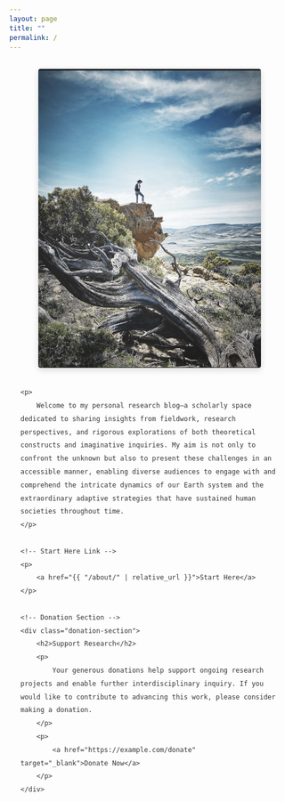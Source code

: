 ```yaml
---
layout: page
title: ""
permalink: /
---
```


<style>
    /* Text-only styling that preserves existing navigation and footer */
    :root {
        --primary-color: #5b7e5f;
        --secondary-color: #8a6552;
        --accent-color: #d8b976;
        --light-bg: #f8f8f5;
        --dark-text: #333333;
    }
    
    /* Main content styles only */
    .content-wrapper {
        font-family: 'Segoe UI', Tahoma, Geneva, Verdana, sans-serif;
        line-height: 1.7;
        color: var(--dark-text);
        max-width: 900px;
        margin: 0 auto;
        padding: 0 20px;
    }
    
    /* Content headings */
    .content-wrapper h2 {
        font-size: 1.7rem;
        color: var(--secondary-color);
        margin: 2.2rem 0 1.2rem;
        font-weight: 500;
    }
    
    .content-wrapper h3 {
        font-size: 1.35rem;
        color: var(--primary-color);
        margin: 1.8rem 0 1rem;
        font-weight: 500;
    }
    
    /* Paragraph styling */
    .content-wrapper p {
        margin-bottom: 1.2rem;
        font-size: 1.05rem;
        line-height: 1.7;
        text-align: justify;
    }
    
    /* Links styling */
    .content-wrapper a {
        color: var(--primary-color);
        text-decoration: none;
        border-bottom: 1px solid var(--accent-color);
        transition: color 0.2s, border-color 0.2s;
        font-weight: 500;
    }
    
    .content-wrapper a:hover {
        color: var(--secondary-color);
        border-color: var(--secondary-color);
    }
    
    /* Image styling */
    .content-wrapper img {
        display: block;
        max-width: 100%;
        height: auto;
        margin: 2rem auto;
        border-radius: 4px;
        box-shadow: 0 4px 12px rgba(0,0,0,0.15);
    }
    
    /* Donation Section Styles */
    .donation-section {
        margin-top: 2rem;
        padding: 1rem;
        background-color: rgba(216, 185, 118, 0.1);
        border: 1px solid rgba(216, 185, 118, 0.3);
        border-radius: 4px;
    }
    
    .donation-section h2 {
        font-size: 1.6rem;
        color: var(--secondary-color);
        margin-bottom: 0.5rem;
    }
    
    .donation-section a {
        color: var(--primary-color);
        text-decoration: none;
        font-weight: 600;
    }
    
    .donation-section a:hover {
        text-decoration: underline;
    }
</style>

<div class="content-wrapper">
    <img src="./images/IMG_0081.jpeg" alt="Description of image" style="width: 400px; max-width: 100%; height: auto;">
    
    <p>
        Welcome to my personal research blog—a scholarly space dedicated to sharing insights from fieldwork, research perspectives, and rigorous explorations of both theoretical constructs and imaginative inquiries. My aim is not only to confront the unknown but also to present these challenges in an accessible manner, enabling diverse audiences to engage with and comprehend the intricate dynamics of our Earth system and the extraordinary adaptive strategies that have sustained human societies throughout time.
    </p>
    
    <!-- Start Here Link -->
    <p>
        <a href="{{ "/about/" | relative_url }}">Start Here</a>
    </p>
    
    <!-- Donation Section -->
    <div class="donation-section">
        <h2>Support Research</h2>
        <p>
            Your generous donations help support ongoing research projects and enable further interdisciplinary inquiry. If you would like to contribute to advancing this work, please consider making a donation.
        </p>
        <p>
            <a href="https://example.com/donate" target="_blank">Donate Now</a>
        </p>
    </div>
    
</div>
